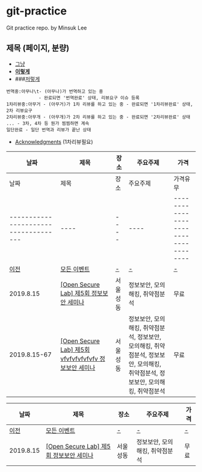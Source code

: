 # git-practice
Git practice repo. by Minsuk Lee

## 제목 (페이지, 분량)

* [그냥](http://ss.ss.)
* [**이렇게**](http://xx.oo)
* ###[저렇게](http://yy.xx)

```
번역중:아무나\t- (아무나)가 번역하고 있는 중 
            - 완료되면 '번역완료' 상태, 리뷰요구 이슈 등록
1차리뷰중:아무거 - (아무거)가 1차 리뷰를 하고 있는 중 - 완료되면 '1차리뷰완료' 상태, 2차 리뷰요구
2차리뷰중:아무개 - (아무개)가 2차 리뷰를 하고 있는 중 - 완료되면 '2차리뷰완료' 상태
... - 3차, 4차 등 뭔가 찜찜하면 계속
일단완료 - 일단 번역과 리뷰가 끝난 상태
```

* [Acknowledgments](acknowledgments.md) (1차리뷰필요)

| 날짜 | 제목 | 장소 | 주요주제 | 가격 |
|------|---|----------------------------|---|--------------------|
| 날짜                              | 제목 | 장소 | 주요주제 | 가격유무 |
| ------------------------------------ | ---- | ---- | ---- | ------------------------------------ |
| [이전](old.md) |[모든 이벤트](old.md)|[-](old.md)|[-](old.md)|[-](old.md)|
| 2019.8.15 | [[Open Secure Lab] 제5회 정보보안 세미나](https://www.onoffmix.com/event/188757) | 서울성동 | 정보보안, 모의해킹, 취약점분석 | 무료 |
| 2019.8.15-67 | [[Open Secure Lab] 제5회 vfvfvfvfvfvfv 정보보안 세미나](https://www.onoffmix.com/event/188757) | 서울성동 | 정보보안, 모의해킹, 취약점분석, 정보보안, 모의해킹, 취약점분석, 정보보안, 모의해킹, 취약점분석, 정보보안, 모의해킹, 취약점분석 | 무료 |


| 날짜 | 제목 | 장소 | 주요주제 | 가격 |
| ------------------------------------ | ---- | ---- | ---- | ------------------------------------ |
| [이전](old.md) |[모든 이벤트](old.md)|[-](old.md)|[-](old.md)|[-](old.md)|
| 2019.8.15 | [[Open Secure Lab] 제5회 정보보안 세미나](https://www.onoffmix.com/event/188757) | 서울성동 | 정보보안, 모의해킹, 취약점분석 | 무료 |
